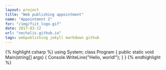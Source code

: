 ```yaml
---
layout: project
title: "Web publishing appointment"
name: "Appointment 2"
for: "/img/fiit_logo.gif"
date: 2017-03-12
url: "nechalis.github.io"
tags: webpublishing jekyll markdown github
---
```


{% highlight csharp %}
using System;
class Program
{
    public static void Main(string[] args)
    {
        Console.WriteLine("Hello, world!");
    }
}
{% endhighlight %}